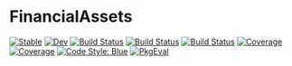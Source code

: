 # FinancialAssets

[![Stable](https://img.shields.io/badge/docs-stable-blue.svg)](https://robfs.github.io/FinancialAssets.jl/stable)
[![Dev](https://img.shields.io/badge/docs-dev-blue.svg)](https://robfs.github.io/FinancialAssets.jl/dev)
[![Build Status](https://github.com/robfs/FinancialAssets.jl/actions/workflows/CI.yml/badge.svg?branch=main)](https://github.com/robfs/FinancialAssets.jl/actions/workflows/CI.yml?query=branch%3Amain)
[![Build Status](https://travis-ci.com/robfs/FinancialAssets.jl.svg?branch=main)](https://travis-ci.com/robfs/FinancialAssets.jl)
[![Build Status](https://ci.appveyor.com/api/projects/status/github/robfs/FinancialAssets.jl?svg=true)](https://ci.appveyor.com/project/robfs/FinancialAssets-jl)
[![Coverage](https://codecov.io/gh/robfs/FinancialAssets.jl/branch/main/graph/badge.svg)](https://codecov.io/gh/robfs/FinancialAssets.jl)
[![Coverage](https://coveralls.io/repos/github/robfs/FinancialAssets.jl/badge.svg?branch=main)](https://coveralls.io/github/robfs/FinancialAssets.jl?branch=main)
[![Code Style: Blue](https://img.shields.io/badge/code%20style-blue-4495d1.svg)](https://github.com/invenia/BlueStyle)
[![PkgEval](https://JuliaCI.github.io/NanosoldierReports/pkgeval_badges/F/FinancialAssets.svg)](https://JuliaCI.github.io/NanosoldierReports/pkgeval_badges/report.html)
